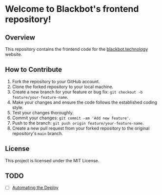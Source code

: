 # Welcome to Blackbot's frontend repository!

## Overview

This repository contains the frontend code for the [blackbot.technology](https://blackbot.technology/) website.

## How to Contribute

1. Fork the repository to your GitHub account.
2. Clone the forked repository to your local machine.
3. Create a new branch for your feature or bug fix: `git checkout -b feature/your-feature-name`.
4. Make your changes and ensure the code follows the established coding style.
5. Test your changes thoroughly.
6. Commit your changes: `git commit -am 'Add new feature'`.
7. Push to the branch: `git push origin feature/your-feature-name`.
8. Create a new pull request from your forked repository to the original repository's `main` branch.

## License

This project is licensed under the MIT License.

## TODO
 - [ ] [Automating the Deploy](https://cookbook.arweave.dev/guides/dns-integration/server-side.html#automating-the-deploy)